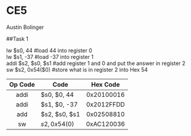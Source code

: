 CE5
===
Austin Bolinger

##Task 1

<div class="center" style="width: auto; margin-left: auto; margin-right: auto;">lw	  $s0, 44        #load 44 into register 0
</div> 

<div class="center" style="width: auto; margin-left: auto; margin-right: auto;">lw	  $s1, -37        #load -37 into register 1
</div> 

<div class="center" style="width: auto; margin-left: auto; margin-right: auto;">addi 	$s2, $s0, $s1   #add register 1 and 0 and put the answer in register 2</div> 

<div class="center" style="width: auto; margin-left: auto; margin-right: auto;">sw	  $s2, 0x54($0)     #store what is in register 2 into Hex 54</div> 

| Op Code       | Code          | Hex Code   |
|:-------------:| --------------|:----------:|
| addi          | $s0, $0, 44   | 0x20100016 |
| addi          | $s1, $0, -37  | 0x2012FFDD |
| add           | $s2, $s0, $s1 | 0x02508810 |
| sw            | $s2, 0x54($0) | 0xAC120036 |
 
